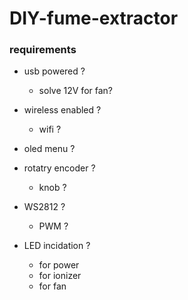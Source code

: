 # DIY-fume-extractor

### requirements
- usb powered ?
    - solve 12V for fan?
- wireless enabled ?
    - wifi ?
- oled menu ?
- rotatry encoder ?
    - knob ?
- WS2812 ?
    - PWM ?

- LED incidation ?
  - for power
  - for ionizer
  - for fan 